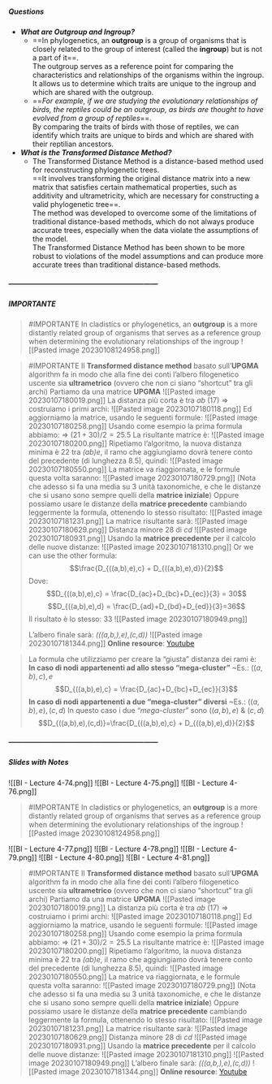 ##### Questions
- ***What are Outgroup and Ingroup?***
	- ==In phylogenetics, an **outgroup** is a group of organisms that is closely related to the group of interest (called the **ingroup**) but is not a part of it==. <br>The outgroup serves as a reference point for comparing the characteristics and relationships of the organisms within the ingroup. It allows us to determine which traits are unique to the ingroup and which are shared with the outgroup.
	- ==*For example, if we are studying the evolutionary relationships of birds, the reptiles could be an outgroup, as birds are thought to have evolved from a group of reptiles*==. <br>By comparing the traits of birds with those of reptiles, we can identify which traits are unique to birds and which are shared with their reptilian ancestors.
- ***What is the Transformed Distance Method?***
	- The Transformed Distance Method is a distance-based method used for reconstructing phylogenetic trees. <br>==It involves transforming the original distance matrix into a new matrix that satisfies certain mathematical properties, such as additivity and ultrametricity, which are necessary for constructing a valid phylogenetic tree==. <br>The method was developed to overcome some of the limitations of traditional distance-based methods, which do not always produce accurate trees, especially when the data violate the assumptions of the model. <br>The Transformed Distance Method has been shown to be more robust to violations of the model assumptions and can produce more accurate trees than traditional distance-based methods.

##### —————————————————————
##### IMPORTANTE

> #IMPORTANTE In cladistics or phylogenetics, an **outgroup** is a more distantly related group of organisms that serves as a reference group when determining the evolutionary relationships of the ingroup
> ![[Pasted image 20230108124958.png]]

> #IMPORTANTE Il **Transformed distance method** basato sull’**UPGMA** algorithm fa in modo che alla fine dei conti l’albero filogenetico uscente sia **ultrametrico** (ovvero che non ci siano “shortcut” tra gli archi)
> Partiamo da una matrice **UPGMA**
> ![[Pasted image 20230107180019.png]]
> La distanza più corta è tra *ab* (17) ⇒ costruiamo i primi archi:
> ![[Pasted image 20230107180118.png]]
> Ed aggiorniamo la matrice, usando le seguenti formule:
> ![[Pasted image 20230107180258.png]]
> Usando come esempio la prima formula abbiamo:
> ⇒ $(21 + 30)/2 = 25.5$
> La risultante matrice è:
> ![[Pasted image 20230107180200.png]]
> Ripetiamo l’algoritmo, la nuova distanza minima è 22 tra *(ab)e*, il ramo che aggiungiamo dovrà tenere conto del precedente (di lunghezza $8.5$), quindi:
> ![[Pasted image 20230107180550.png]]
> La matrice va riaggiornata, e le formule questa volta saranno:
> ![[Pasted image 20230107180729.png]]
> (Nota che adesso si fa una media su 3 unità taxonomiche, e che le distanze che si usano sono sempre quelli della **matrice iniziale**)
> Oppure possiamo usare le distanze della **matrice precedente** cambiando leggermente la formula, ottenendo lo stesso risultato:
> ![[Pasted image 20230107181231.png]]
> La matrice risultante sarà:
> ![[Pasted image 20230107180629.png]]
> Distanza minore $28$ di *cd*
> ![[Pasted image 20230107180931.png]]
> Usando la **matrice precedente** per il calcolo delle nuove distanze:
> ![[Pasted image 20230107181310.png]]
> Or we can use the other formula:
> $$\frac{D_{((a,b),e),c} + D_{((a,b),e),d}}{2}$$
> Dove:
> $$D_{((a,b),e),c} = \frac{D_{ac}+D_{bc}+D_{ec}}{3} = 30$$
> $$D_{((a,b),e),d} = \frac{D_{ad}+D_{bd}+D_{ed}}{3}=36$$
> Il risultato è lo stesso: $33$
> ![[Pasted image 20230107180949.png]]
> 
> L’albero finale sarà: *(((a,b,),e),(c,d))*
> ![[Pasted image 20230107181344.png]]
> **Online resource**: [Youtube](https://www.youtube.com/watch?v=061ukTACDvY)

> La formula che utilizziamo per creare la “giusta” distanza dei rami è:
> **In caso di nodi appartenenti ad allo stesso “mega-cluster”** 
> ~Es.: $((a,b),c),e$
> $$D_{((a,b),e),c} = \frac{D_{ac}+D_{bc}+D_{ec}}{3}$$
> **In caso di nodi appartenenti a due “mega-cluster” diversi**
> ~Es.: $((a,b),e),(c,d)$ 
> In questo caso i due “*mega-cluster*” sono $((a,b),e)$ & $(c,d)$
> $$D_{((a,b),e),(c,d)}=\frac{D_{((a,b),e),c} + D_{((a,b),e),d}}{2}$$

##### —————————————————————
##### Slides with Notes
![[BI - Lecture 4-74.png]] ![[BI - Lecture 4-75.png]] ![[BI - Lecture 4-76.png]]

> #IMPORTANTE In cladistics or phylogenetics, an **outgroup** is a more distantly related group of organisms that serves as a reference group when determining the evolutionary relationships of the ingroup
> ![[Pasted image 20230108124958.png]]

![[BI - Lecture 4-77.png]] ![[BI - Lecture 4-78.png]] ![[BI - Lecture 4-79.png]] ![[BI - Lecture 4-80.png]] ![[BI - Lecture 4-81.png]]

> #IMPORTANTE Il **Transformed distance method** basato sull’**UPGMA** algorithm fa in modo che alla fine dei conti l’albero filogenetico uscente sia **ultrametrico** (ovvero che non ci siano “shortcut” tra gli archi)
> Partiamo da una matrice **UPGMA**
> ![[Pasted image 20230107180019.png]]
> La distanza più corta è tra *ab* (17) ⇒ costruiamo i primi archi:
> ![[Pasted image 20230107180118.png]]
> Ed aggiorniamo la matrice, usando le seguenti formule:
> ![[Pasted image 20230107180258.png]]
> Usando come esempio la prima formula abbiamo:
> ⇒ $(21 + 30)/2 = 25.5$
> La risultante matrice è:
> ![[Pasted image 20230107180200.png]]
> Ripetiamo l’algoritmo, la nuova distanza minima è 22 tra *(ab)e*, il ramo che aggiungiamo dovrà tenere conto del precedente (di lunghezza $8.5$), quindi:
> ![[Pasted image 20230107180550.png]]
> La matrice va riaggiornata, e le formule questa volta saranno:
> ![[Pasted image 20230107180729.png]]
> (Nota che adesso si fa una media su 3 unità taxonomiche, e che le distanze che si usano sono sempre quelli della **matrice iniziale**)
> Oppure possiamo usare le distanze della **matrice precedente** cambiando leggermente la formula, ottenendo lo stesso risultato:
> ![[Pasted image 20230107181231.png]]
> La matrice risultante sarà:
> ![[Pasted image 20230107180629.png]]
> Distanza minore $28$ di *cd*
> ![[Pasted image 20230107180931.png]]
> Usando la **matrice precedente** per il calcolo delle nuove distanze:
> ![[Pasted image 20230107181310.png]]
> ![[Pasted image 20230107180949.png]]
> L’albero finale sarà: *(((a,b,),e),(c,d))*
> ![[Pasted image 20230107181344.png]]
> **Online resource**: [Youtube](https://www.youtube.com/watch?v=061ukTACDvY)
